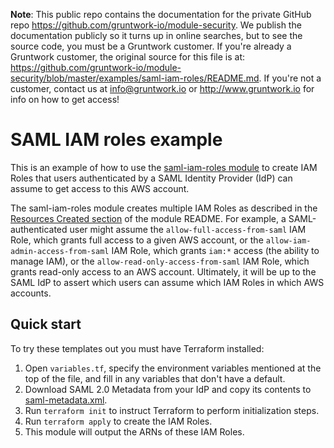 **Note**: This public repo contains the documentation for the private GitHub repo <https://github.com/gruntwork-io/module-security>.
We publish the documentation publicly so it turns up in online searches, but to see the source code, you must be a Gruntwork customer.
If you're already a Gruntwork customer, the original source for this file is at: <https://github.com/gruntwork-io/module-security/blob/master/examples/saml-iam-roles/README.md>.
If you're not a customer, contact us at <info@gruntwork.io> or <http://www.gruntwork.io> for info on how to get access!

# SAML IAM roles example

This is an example of how to use the [saml-iam-roles module](/modules/saml-iam-roles) to create IAM
Roles that users authenticated by a SAML Identity Provider (IdP) can assume to get access to this AWS account.

The saml-iam-roles module creates multiple IAM Roles as described in the [Resources Created section](
/modules/saml-iam-roles#resources-created) of the module README. For example, a SAML-authenticated user might assume the
`allow-full-access-from-saml` IAM Role, which grants full access to a given AWS account, or the
`allow-iam-admin-access-from-saml` IAM Role, which grants `iam:*` access (the ability to manage IAM), or the
`allow-read-only-access-from-saml` IAM Role, which grants read-only access to an AWS account. Ultimately, it will be up
to the SAML IdP to assert which users can assume which IAM Roles in which AWS accounts.

## Quick start

To try these templates out you must have Terraform installed:

1. Open `variables.tf`, specify the environment variables mentioned at the top of the file, and fill in any variables that
   don't have a default.
1. Download SAML 2.0 Metadata from your IdP and copy its contents to [saml-metadata.xml](./saml-metadata.xml).
1. Run `terraform init` to instruct Terraform to perform initialization steps.
1. Run `terraform apply` to create the IAM Roles.
1. This module will output the ARNs of these IAM Roles.
